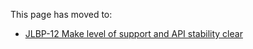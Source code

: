 This page has moved to:

- [JLBP-12 Make level of support and API stability clear](https://googlecloudplatform.github.io/cloud-opensource-java/JLBP-12.html)
